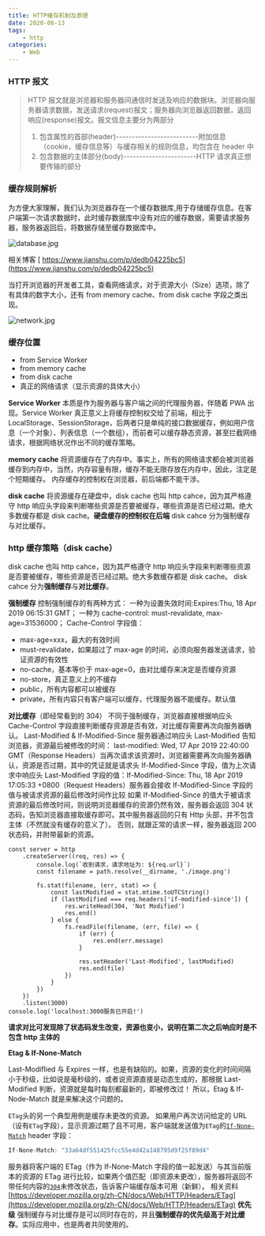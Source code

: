 ```yaml
---
title: HTTP缓存机制及原理
date: 2020-06-13
tags:
    - http
categories:
    - Web
---
```


### HTTP 报文

> HTTP 报文就是浏览器和服务器间通信时发送及响应的数据块。浏览器向服务器请求数据，发送请求(request)报文；服务器向浏览器返回数据，返回响应(response)报文。报文信息主要分为两部分
>
> 1. 包含属性的首部(header)--------------------------附加信息（cookie，缓存信息等）与缓存相关的规则信息，均包含在 header 中
> 2. 包含数据的主体部分(body)-----------------------HTTP 请求真正想要传输的部分

### 缓存规则解析

为方便大家理解，我们认为浏览器存在一个缓存数据库,用于存储缓存信息。在客户端第一次请求数据时，此时缓存数据库中没有对应的缓存数据，需要请求服务器，服务器返回后，将数据存储至缓存数据库中。

![database.jpg](https://s2.loli.net/2021/12/16/LehUNAt8lMYHCj1.jpg)

相关博客
[ https://www.jianshu.com/p/dedb04225bc5](https://www.jianshu.com/p/dedb04225bc5)

当打开浏览器的开发者工具，查看网络请求，对于资源大小（Size）选项，除了有具体的数字大小，还有 from memory cache、from disk cache 字段之类出现。

![network.jpg](https://s2.loli.net/2021/12/16/IDULux46PC2dzoB.jpg)

### 缓存位置

-   from Service Worker
-   from memory cache
-   from disk cache
-   真正的网络请求（显示资源的具体大小）

**Service Worker**
本质是作为服务器与客户端之间的代理服务器，伴随着 PWA 出现。Service Worker 真正意义上将缓存控制权交给了前端，相比于 LocalStorage、SessionStorage，后两者只是单纯的接口数据缓存，例如用户信息（一个对象）、列表信息（一个数组），而前者可以缓存静态资源，甚至拦截网络请求，根据网络状况作出不同的缓存策略。

**memory cache**
将资源缓存在了内存中。事实上，所有的网络请求都会被浏览器缓存到内存中，当然，内存容量有限，缓存不能无限存放在内存中，因此，注定是个短期缓存。
内存缓存的控制权在浏览器，前后端都不能干涉。

**disk cache**
将资源缓存在硬盘中，disk cache 也叫 http cahce，因为其严格遵守 http 响应头字段来判断哪些资源是否要被缓存，哪些资源是否已经过期。绝大多数缓存都是 disk cache。**硬盘缓存的控制权在后端**
disk cahce 分为强制缓存与对比缓存。

### http 缓存策略（disk cache）

disk cache 也叫 http cahce，因为其严格遵守 http 响应头字段来判断哪些资源是否要被缓存，哪些资源是否已经过期。绝大多数缓存都是 disk cache。
disk cahce 分为**强制缓存**与**对比缓存**。

**强制缓存**
控制强制缓存的有两种方式：
一种为设置失效时间:Expires:Thu, 18 Apr 2019 06:15:31 GMT；
一种为 cache-control: must-revalidate, max-age=31536000；
Cache-Control 字段值：

-   max-age=xxx，最大的有效时间
-   must-revalidate，如果超过了 max-age 的时间，必须向服务器发送请求，验证资源的有效性
-   no-cache，基本等价于 max-age=0，由对比缓存来决定是否缓存资源
-   no-store，真正意义上的不缓存
-   public，所有内容都可以被缓存
-   private，所有内容只有客户端可以缓存，代理服务器不能缓存。默认值

**对比缓存**（即经常看到的 304）
不同于强制缓存，浏览器直接根据响应头 Cache-Control 字段直接判断缓存资源是否有效，对比缓存需要再次向服务器确认。 Last-Modified & If-Modified-Since
服务器通过响应头 Last-Modified 告知浏览器，资源最后被修改的时间： last-modified: Wed, 17 Apr 2019 22:40:00 GMT（Response Headers）当再次请求该资源时，浏览器需要再次向服务器确认，资源是否过期，其中的凭证就是请求头 If-Modified-Since 字段，值为上次请求中响应头 Last-Modified 字段的值：If-Modified-Since: Thu, 18 Apr 2019 17:05:33 +0800（Request Headers）服务器会接收 If-Modified-Since 字段的值与被请求资源的最后修改时间作比较 如果 If-Modified-Since 的值大于被请求资源的最后修改时间，则说明浏览器缓存的资源仍然有效，服务器会返回 304 状态码，告知浏览器直接取缓存即可。其中服务器返回的只有 Http 头部，并不包含主体（不然就没有缓存的意义了）。 否则，就跟正常的请求一样，服务器返回 200 状态码，并附带最新的资源。

```tsx
const server = http
    .createServer((req, res) => {
        console.log(`收到请求，请求地址为: ${req.url}`)
        const filename = path.resolve(__dirname, './image.png')

        fs.stat(filename, (err, stat) => {
            const lastModified = stat.mtime.toUTCString()
            if (lastModified === req.headers['if-modified-since']) {
                res.writeHead(304, 'Not Modified')
                res.end()
            } else {
                fs.readFile(filename, (err, file) => {
                    if (err) {
                        res.end(err.message)
                    }

                    res.setHeader('Last-Modified', lastModified)
                    res.end(file)
                })
            }
        })
    })
    .listen(3000)
console.log('localhost:3000服务已开启!')
```

**请求对比可发现除了状态码发生改变，资源也变小，说明在第二次之后响应时是不包含 http 主体的**

**Etag & If-None-Match**

Last-Modiflied 与 Expires 一样，也是有缺陷的。如果，资源的变化的时间间隔小于秒级，比如说是毫秒级的，或者说资源直接是动态生成的，那根据 Last-Modified 判断，资源就是每时每刻都最新的，即被修改过！
所以，Etag & If-Node-Match 就是来解决这个问题的。

`ETag`头的另一个典型用例是缓存未更改的资源。 如果用户再次访问给定的 URL（设有`ETag`字段），显示资源过期了且不可用，客户端就发送值为`ETag`的[`If-None-Match`](https://developer.mozilla.org/zh-CN/docs/Web/HTTP/Headers/If-None-Match) header 字段：

```dart
If-None-Match: "33a64df551425fcc55e4d42a148795d9f25f89d4"
```

服务器将客户端的 ETag（作为 If-None-Match 字段的值一起发送）与其当前版本的资源的 ETag 进行比较，如果两个值匹配（即资源未更改），服务器将返回不带任何内容的[`304`](https://developer.mozilla.org/zh-CN/docs/Web/HTTP/Status/304)未修改状态，告诉客户端缓存版本可用（新鲜）。
相关资料
[https://developer.mozilla.org/zh-CN/docs/Web/HTTP/Headers/ETag](https://developer.mozilla.org/zh-CN/docs/Web/HTTP/Headers/ETag)
**优先级**
强制缓存与对比缓存是可以同时存在的，并且**强制缓存的优先级高于对比缓存**。实际应用中，也是两者共同使用的。
